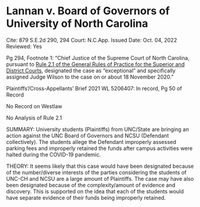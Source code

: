 # Lannan v. Board of Governors of University of North Carolina

Cite: 879 S.E.2d 290, 294
Court: N.C.App.
Issued Date: Oct. 04, 2022
Reviewed: Yes

Pg 294, Footnote 1: “Chief Justice of the Supreme Court of North Carolina, pursuant to [Rule 2.1 of the General Rules of Practice for the Superior and District Courts](https://1.next.westlaw.com/Link/Document/FullText?findType=L&pubNum=1008947&cite=NCRSUPDR2.1&originatingDoc=Id7694cf043fe11ed84e6d5212913da69&refType=LQ&originationContext=document&transitionType=DocumentItem&ppcid=1bf6efa33d854c319384e08cf00c1822&contextData=(sc.Search)), designated the case as “exceptional” and specifically assigned Judge Wilson to the case on or about 18 November 2020.”

Plaintiffs’/Cross-Appellants’ Brief 2021 WL 5206407: In record, Pg 50 of Record

No Record on Westlaw

No Analysis of Rule 2.1

SUMMARY: University students (Plaintiffs) from UNC/State are bringing an action against the UNC Board of Governors and NCSU (Defendant collectively). The students allege the Defendant improperly assessed parking fees and improperly retained the funds after campus activities were halted during the COVID-19 pandemic.

THEORY: It seems likely that this case would have been designated because of the number/diverse interests of the parties considering the students of UNC-CH and NCSU are a large amount of Plaintiffs. The case may have also been designated because of the complexity/amount of evidence and discovery. This is supported on the idea that each of the students would have separate evidence of their funds being improperly retained.